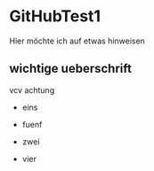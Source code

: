# GitHubTest1
Hier möchte ich auf etwas hinweisen

## wichtige ueberschrift
vcv
achtung



* eins

* fuenf
* zwei
* vier


